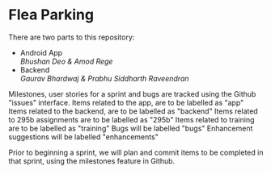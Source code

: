 # Flea Parking
There are two parts to this repository:
* Android App <br/>*Bhushan Deo & Amod Rege*
* Backend <br/>*Gaurav Bhardwaj & Prabhu Siddharth Raveendran*

Milestones, user stories for a sprint and bugs are tracked using the Github "issues" interface.
Items related to the app, are to be labelled as "app"
Items related to the backend, are to be labelled as "backend"
Items related to 295b assignments are to be labelled as "295b"
Items related to training are to be labelled as "training"
Bugs will be labelled "bugs"
Enhancement suggestions will be labelled "enhancements"

Prior to beginning a sprint, we will plan and commit items to be completed in that sprint, using the milestones feature in Github.




